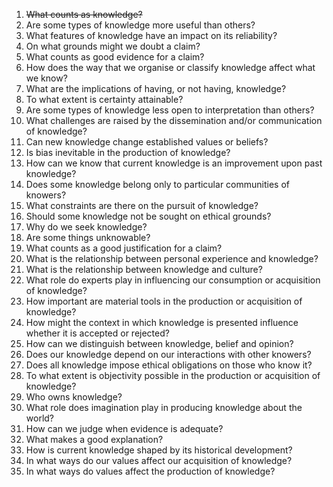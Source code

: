 1. ~~What counts as knowledge?~~
2.  Are some types of knowledge more useful than others?
3.  What features of knowledge have an impact on its reliability?
4.  On what grounds might we doubt a claim?
5.  What counts as good evidence for a claim?
6.  How does the way that we organise or classify knowledge affect what we know?
7.  What are the implications of having, or not having, knowledge?
8.  To what extent is certainty attainable?
9.  Are some types of knowledge less open to interpretation than others?
10.  What challenges are raised by the dissemination and/or communication of knowledge?
11.  Can new knowledge change established values or beliefs?
12.  Is bias inevitable in the production of knowledge?
13.  How can we know that current knowledge is an improvement upon past knowledge?
14.  Does some knowledge belong only to particular communities of knowers?
15.  What constraints are there on the pursuit of knowledge?
16.  Should some knowledge not be sought on ethical grounds?
17.  Why do we seek knowledge?
18.  Are some things unknowable?
19.  What counts as a good justification for a claim?
20.  What is the relationship between personal experience and knowledge?
21.  What is the relationship between knowledge and culture?
22.  What role do experts play in influencing our consumption or acquisition of knowledge?
23.  How important are material tools in the production or acquisition of knowledge?
24.  How might the context in which knowledge is presented influence whether it is accepted or rejected?
25.  How can we distinguish between knowledge, belief and opinion?
26.  Does our knowledge depend on our interactions with other knowers?
27.  Does all knowledge impose ethical obligations on those who know it?
28.  To what extent is objectivity possible in the production or acquisition of knowledge?
29.  Who owns knowledge?
30.  What role does imagination play in producing knowledge about the world?
31.  How can we judge when evidence is adequate?
32.  What makes a good explanation?
33.  How is current knowledge shaped by its historical development?
34.  In what ways do our values affect our acquisition of knowledge?
35.  In what ways do values affect the production of knowledge?